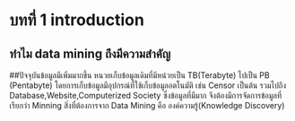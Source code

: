 # บทที่ 1 introduction

## ทำไม data mining ถึงมีความสำคัญ
##ปัจจุบันข้อมูลมีเพิ่มมากขึ้น หนวยเก็บข้อมูลเดิมที่มีหน่วยเป็น TB(Terabyte) ไปเป็น PB (Pentabyte) โดยการเก็บข้อมูลมีอุปกรณ์ที่ใช้เก็บข้อมูลอตโนมัติ เช่น Censor เป็นต้น
รวมไปถึง Database,Website,Computerized Society
ซึ่งข้อมูลที่มีมาก จึงต้องมีการจัดการข้อมูลที่เรียกว่า Minning สิ่งที่ต้องการจาก Data Mining คือ องค์ความรู้(Knowledge Discovery)
